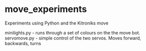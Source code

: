 # move_experiments

Experiments using Python and the Kitroniks move

minilights.py - runs through a set of colours on the the move bot.
servomove.py - simple control of the two servos. Moves forward, backwards, turns

